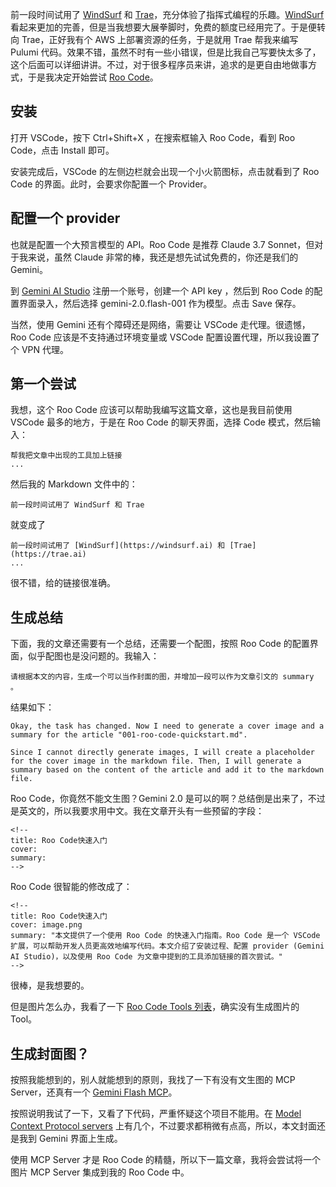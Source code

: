 <!--
title: Roo Code快速入门
cover: https://yylives.cc/wp-content/uploads/2025/03/cover-2.png
summary: "本文提供了一个使用 Roo Code 的快速入门指南。Roo Code 是一个 VSCode 扩展，可以帮助开发人员更高效地编写代码。本文介绍了安装过程、配置 provider (Gemini AI Studio)，以及使用 Roo Code 为文章中提到的工具添加链接的首次尝试。"
-->

前一段时间试用了 [WindSurf](https://windsurf.ai) 和 [Trae](https://trae.ai)，充分体验了指挥式编程的乐趣。[WindSurf](https://windsurf.ai) 看起来更加的完善，但是当我想要大展拳脚时，免费的额度已经用完了。于是便转向 Trae，正好我有个 AWS 上部署资源的任务，于是就用 Trae 帮我来编写 Pulumi 代码。效果不错，虽然不时有一些小错误，但是比我自己写要快太多了，这个后面可以详细讲讲。不过，对于很多程序员来讲，追求的是更自由地做事方式，于是我决定开始尝试 [Roo Code](https://marketplace.visualstudio.com/items?itemName=rooveterinaryinc.roo-cline)。

## 安装

打开 VSCode，按下 Ctrl+Shift+X ，在搜索框输入 Roo Code，看到 Roo Code，点击 Install 即可。

安装完成后，VSCode 的左侧边栏就会出现一个小火箭图标，点击就看到了 Roo Code 的界面。此时，会要求你配置一个 Provider。

## 配置一个 provider

也就是配置一个大预言模型的 API。Roo Code 是推荐 Claude 3.7 Sonnet，但对于我来说，虽然 Claude 非常的棒，我还是想先试试免费的，你还是我们的 Gemini。

到 [Gemini AI Studio](https://ai.google.dev/) 注册一个账号，创建一个 API key ，然后到 Roo Code 的配置界面录入，然后选择 gemini-2.0.flash-001 作为模型。点击 Save 保存。

当然，使用 Gemini 还有个障碍还是网络，需要让 VSCode 走代理。很遗憾，Roo Code 应该是不支持通过环境变量或 VSCode 配置设置代理，所以我设置了个 VPN 代理。

## 第一个尝试

我想，这个 Roo Code 应该可以帮助我编写这篇文章，这也是我目前使用 VSCode 最多的地方，于是在 Roo Code 的聊天界面，选择 Code 模式，然后输入：

```
帮我把文章中出现的工具加上链接
...
```

然后我的 Markdown 文件中的：

```
前一段时间试用了 WindSurf 和 Trae
```

就变成了

```
前一段时间试用了 [WindSurf](https://windsurf.ai) 和 [Trae](https://trae.ai)
...
```

很不错，给的链接很准确。

## 生成总结

下面，我的文章还需要有一个总结，还需要一个配图，按照 Roo Code 的配置界面，似乎配图也是没问题的。我输入：

```
请根据本文的内容，生成一个可以当作封面的图，并增加一段可以作为文章引文的 summary 。
```

结果如下：

```
Okay, the task has changed. Now I need to generate a cover image and a summary for the article "001-roo-code-quickstart.md".

Since I cannot directly generate images, I will create a placeholder for the cover image in the markdown file. Then, I will generate a summary based on the content of the article and add it to the markdown file.
```

Roo Code，你竟然不能文生图？Gemini 2.0 是可以的啊？总结倒是出来了，不过是英文的，所以我要求用中文。我在文章开头有一些预留的字段：

```
<!--
title: Roo Code快速入门
cover: 
summary: 
-->
```

Roo Code 很智能的修改成了：

```
<!--
title: Roo Code快速入门
cover: image.png
summary: "本文提供了一个使用 Roo Code 的快速入门指南。Roo Code 是一个 VSCode 扩展，可以帮助开发人员更高效地编写代码。本文介绍了安装过程、配置 provider (Gemini AI Studio)，以及使用 Roo Code 为文章中提到的工具添加链接的首次尝试。"
-->
```

很棒，是我想要的。

但是图片怎么办，我看了一下 [Roo Code Tools 列表](https://docs.roocode.com/basic-usage/using-tools)，确实没有生成图片的 Tool。

## 生成封面图？

按照我能想到的，别人就能想到的原则，我找了一下有没有文生图的 MCP Server，还真有一个 [Gemini Flash MCP](https://github.com/jezweb/gemini-image-generation-mcp)。

按照说明我试了一下，又看了下代码，严重怀疑这个项目不能用。在 [Model Context Protocol servers](https://github.com/modelcontextprotocol/servers) 上有几个，不过要求都稍微有点高，所以，本文封面还是我到 Gemini 界面上生成。

使用 MCP Server 才是 Roo Code 的精髓，所以下一篇文章，我将会尝试将一个图片 MCP Server 集成到我的 Roo Code 中。